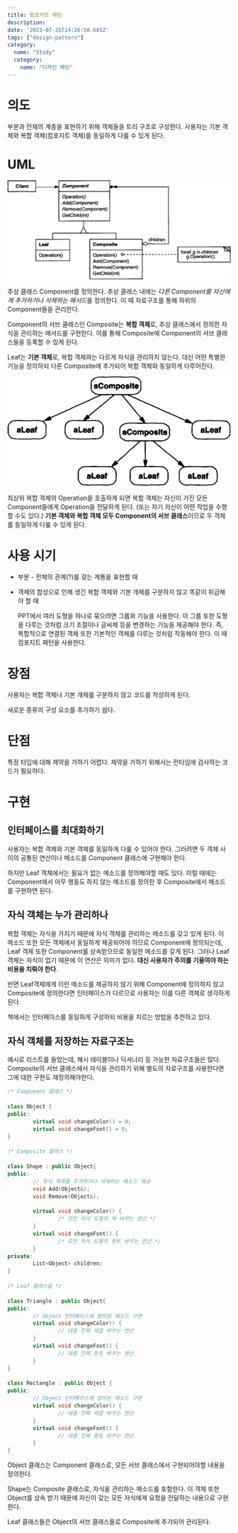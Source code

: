 ```yaml
---
title: 컴포지트 패턴
description:
date: '2023-07-25T14:26:50.685Z'
tags: ["design-pattern"]
category:
  name: "Study"
  category:
    name: "디자인 패턴"
---
```


# 의도

부분과 전체의 계층을 표현하기 위해 객체들을 트리 구조로 구성한다. 사용자는 기본 객체와 복합 객체(컴포지트 객체)를 동일하게 다룰 수 있게 된다.

# UML

![Alt text](image.png)

추상 클래스 Component를 정의한다. 추상 클래스 내에는 *다른 Component를 자신에게 추가하거나 삭제하는 메서드*를 정의한다. 이 때 자료구조를 통해 하위의 Component들을 관리한다. 

Component의 서브 클래스인 Composite는 **복합 객체**로, 추상 클래스에서 정의한 자식을 관리하는 메서드를 구현한다. 이를 통해 Composite에 Component의 서브 클래스들을 등록할 수 있게 된다. 

Leaf는 **기본 객체**로, 복합 객체와는 다르게 자식을 관리하지 않는다. 대신 어떤 특별한 기능을 정의하되 다른 Composite에 추가되어 복합 객체와 동일하게 다루어진다.

![Alt text](image-1.png)

최상위 복합 객체의 Operation을 호출하게 되면 복합 객체는 자신이 가진 모든 Component들에게 Operation을 전달하게 된다. (또는 자기 자신이 어떤 작업을 수행할 수도 있다.) **기본 객체와 복합 객체 모두 Component의 서브 클래스**이므로 두 객체를 동일하게 다룰 수 있게 된다.

# 사용 시기

- 부분 - 전체의 관계(?)를 갖는 계통을 표현할 때
- 객체의 합성으로 인해 생긴 복합 객체와 기본 개체를 구분하지 않고 똑같이 취급해야 할 때

  PPT에서 여러 도형을 하나로 묶으려면 그룹화 기능을 사용한다. 이 그룹 또한 도형을 다루는 것처럼 크기 조절이나 글씨체 등을 변경하는 기능을 제공해야 한다. 즉, 복합적으로 연결된 객체 또한 기본적인 객체를 다루는 것처럼 작동해야 한다. 이 때 컴포지트 패턴을 사용한다.

# 장점

사용자는 복합 객체나 기본 개체를 구분하지 않고 코드를 작성하게 된다.

새로운 종류의 구성 요소를 추가하기 쉽다.

# 단점

특정 타입에 대해 제약을 가하기 어렵다. 제약을 가하기 위해서는 런타임에 검사하는 코드가 필요하다.

# 구현

## 인터페이스를 최대화하기

사용자는 복합 객체와 기본 객체를 동일하게 다룰 수 있어야 한다. 그러려면 두 객체 사이의 공통된 연산이나 메소드를 Component 클래스에 구현해야 한다. 

하지만 Leaf 객체에서는 필요가 없는 메소드를 정의해야할 때도 있다. 이럴 때에는 Component에서 아무 행동도 하지 않는 메소드를 정의한 후 Composite에서 메소드를 구현하면 된다.

## 자식 객체는 누가 관리하나

복합 객체는 자식을 가지기 때문에 자식 객체를 관리하는 메소드를 갖고 있게 된다. 이 메소드 또한 모든 객체에서 동일하게 제공되어야 하므로 Component에 정의되는데, Leaf 객체 또한 Component를 상속받으므로 동일한 메소드를 갖게 된다. 그러나 Leaf 객체는 자식이 없기 때문에 이 연산은 의미가 없다. **대신 사용자가 주의를 기울여야 하는 비용을 치뤄야 한다**.

반면 Leaf객체에게 이런 메소드를 제공하지 않기 위해 Component에 정의하지 않고 Composite에 정의한다면 인터페이스가 다르므로 사용자는 이를 다른 객체로 생각하게 된다.

책에서는 인터페이스를 동일하게 구성하되 비용을 치르는 방법을 추천하고 있다. 

## 자식 객체를 저장하는 자료구조는

예시로 리스트를 들었는데, 해시 테이블이나 딕셔너리 등 가능한 자료구조들은 많다. Composite의 서브 클래스에서 자식을 관리하기 위해 별도의 자료구조를 사용한다면 그에 대한 구현도 재정의해야한다.

```cpp
/* Component 클래스 */

class Object {
public:
		virtual void changeColor() = 0;
		virtual void changeFont() = 0;
}

/* Composite 클래스 */

class Shape : public Object{
public:
		// 자식 객체를 추가하거나 삭제하는 메소드 제공
		void Add(Object&);
		void Remove(Object&);

		virtual void changeColor() { 
				/* 모든 자식 도형의 색 바꾸는 연산 */
		}
		virtual void changeFont() { 
				/* 모든 자식 도형의 폰트 바꾸는 연산 */
		}
private:
		List<Object> children;
}

/* Leaf 클래스들 */

class Triangle : public Object{
public:
		// Object 인터페이스에 정의된 메소드 구현
		virtual void changeColor() {
				// 대충 진짜 색깔 바꾸는 연산
		}
		virtual void changeFont() {
				// 대충 진짜 폰트 바꾸는 연산
		}
}

class Rectangle : public Object {
public:
		// Object 인터페이스에 정의된 메소드 구현
		virtual void changeColor() {
				// 대충 진짜 색깔 바꾸는 연산
		}
		virtual void changeFont() {
				// 대충 진짜 폰트 바꾸는 연산
		}
}
```

Object 클래스는 Component 클래스로, 모든 서브 클래스에서 구현되어야할 내용을 정의한다.

Shape는 Composite 클래스로, 자식을 관리하는 메소드를 포함한다. 이 객체 또한 Object를 상속 받기 때문에 자신이 갖는 모든 자식에게 요청을 전달하는 내용으로 구현한다.

Leaf 클래스들은 Object의 서브 클래스들로 Composite에 추가되어 관리된다.